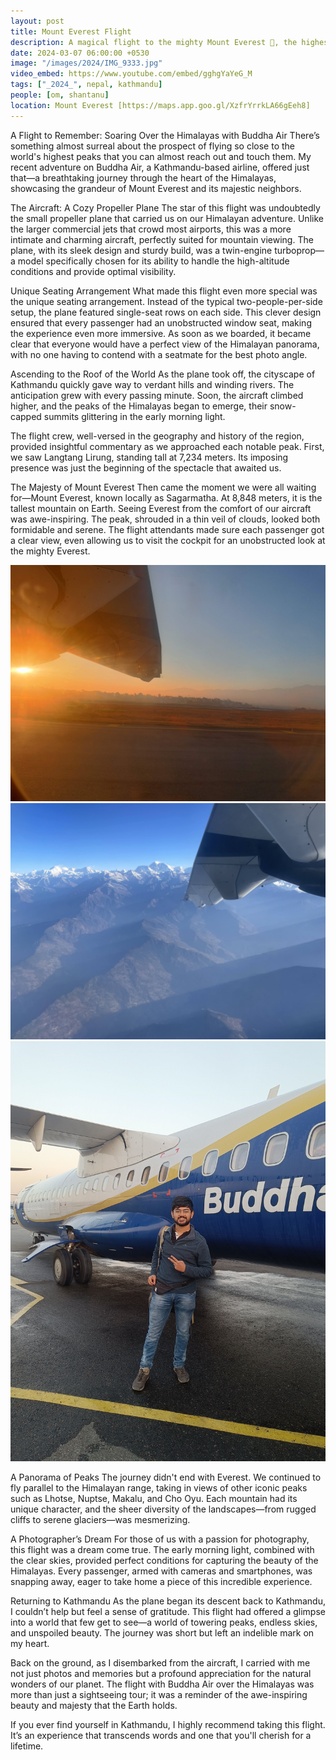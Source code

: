 ```yaml
---
layout: post
title: Mount Everest Flight
description: A magical flight to the mighty Mount Everest 🗻, the highest peak in the world. The  extraordinary flight ✈️ was a once-in-a-lifetime experience, and the view was mesmerizing.
date: 2024-03-07 06:00:00 +0530
image: "/images/2024/IMG_9333.jpg"
video_embed: https://www.youtube.com/embed/gghgYaYeG_M
tags: ["_2024_", nepal, kathmandu]
people: [om, shantanu]
location: Mount Everest [https://maps.app.goo.gl/XzfrYrrkLA66gEeh8]
---
```



A Flight to Remember: Soaring Over the Himalayas with Buddha Air
There’s something almost surreal about the prospect of flying so close to the world's highest peaks that you can almost reach out and touch them. My recent adventure on Buddha Air, a Kathmandu-based airline, offered just that—a breathtaking journey through the heart of the Himalayas, showcasing the grandeur of Mount Everest and its majestic neighbors.

The Aircraft: A Cozy Propeller Plane
The star of this flight was undoubtedly the small propeller plane that carried us on our Himalayan adventure. Unlike the larger commercial jets that crowd most airports, this was a more intimate and charming aircraft, perfectly suited for mountain viewing. The plane, with its sleek design and sturdy build, was a twin-engine turboprop—a model specifically chosen for its ability to handle the high-altitude conditions and provide optimal visibility.

Unique Seating Arrangement
What made this flight even more special was the unique seating arrangement. Instead of the typical two-people-per-side setup, the plane featured single-seat rows on each side. This clever design ensured that every passenger had an unobstructed window seat, making the experience even more immersive. As soon as we boarded, it became clear that everyone would have a perfect view of the Himalayan panorama, with no one having to contend with a seatmate for the best photo angle.

Ascending to the Roof of the World
As the plane took off, the cityscape of Kathmandu quickly gave way to verdant hills and winding rivers. The anticipation grew with every passing minute. Soon, the aircraft climbed higher, and the peaks of the Himalayas began to emerge, their snow-capped summits glittering in the early morning light.

The flight crew, well-versed in the geography and history of the region, provided insightful commentary as we approached each notable peak. First, we saw Langtang Lirung, standing tall at 7,234 meters. Its imposing presence was just the beginning of the spectacle that awaited us.

The Majesty of Mount Everest
Then came the moment we were all waiting for—Mount Everest, known locally as Sagarmatha. At 8,848 meters, it is the tallest mountain on Earth. Seeing Everest from the comfort of our aircraft was awe-inspiring. The peak, shrouded in a thin veil of clouds, looked both formidable and serene. The flight attendants made sure each passenger got a clear view, even allowing us to visit the cockpit for an unobstructed look at the mighty Everest.

<div class="gallery-box">
  <div class="gallery">
    <img src="/images/2024/q1/IMG20240307064354.jpg" loading="lazy" alt="">
    <img src="/images/2024/q1/IMG_9334.jpg" loading="lazy" alt="">
    <img src="/images/2024/q1/IMG20240307062523.jpg" loading="lazy" alt="">
  </div>
</div>

A Panorama of Peaks
The journey didn't end with Everest. We continued to fly parallel to the Himalayan range, taking in views of other iconic peaks such as Lhotse, Nuptse, Makalu, and Cho Oyu. Each mountain had its unique character, and the sheer diversity of the landscapes—from rugged cliffs to serene glaciers—was mesmerizing.

A Photographer’s Dream
For those of us with a passion for photography, this flight was a dream come true. The early morning light, combined with the clear skies, provided perfect conditions for capturing the beauty of the Himalayas. Every passenger, armed with cameras and smartphones, was snapping away, eager to take home a piece of this incredible experience.

Returning to Kathmandu
As the plane began its descent back to Kathmandu, I couldn’t help but feel a sense of gratitude. This flight had offered a glimpse into a world that few get to see—a world of towering peaks, endless skies, and unspoiled beauty. The journey was short but left an indelible mark on my heart.

Back on the ground, as I disembarked from the aircraft, I carried with me not just photos and memories but a profound appreciation for the natural wonders of our planet. The flight with Buddha Air over the Himalayas was more than just a sightseeing tour; it was a reminder of the awe-inspiring beauty and majesty that the Earth holds.

If you ever find yourself in Kathmandu, I highly recommend taking this flight. It’s an experience that transcends words and one that you'll cherish for a lifetime.